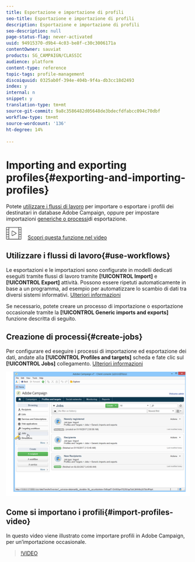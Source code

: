```yaml
---
title: Esportazione e importazione di profili
seo-title: Esportazione e importazione di profili
description: Esportazione e importazione di profili
seo-description: null
page-status-flag: never-activated
uuid: 94915370-d9b4-4c03-be8f-c30c3006171a
contentOwner: sauviat
products: SG_CAMPAIGN/CLASSIC
audience: platform
content-type: reference
topic-tags: profile-management
discoiquuid: 0325ab0f-394e-404b-9f4a-db3cc18d2493
index: y
internal: n
snippet: y
translation-type: tm+mt
source-git-commit: 9a8c3586482d05648de3bdecfdfabcc094c70dbf
workflow-type: tm+mt
source-wordcount: '136'
ht-degree: 14%

---
```



# Importing and exporting profiles{#exporting-and-importing-profiles}

Potete [utilizzare i flussi di lavoro](#use-workflows) per importare o esportare i profili dei destinatari in  database Adobe Campaign, oppure per impostare importazioni [generiche o processi](#create-jobs)di esportazione.

![](assets/do-not-localize/how-to-video.png) [Scopri questa funzione nel video](#import-profiles-video)

## Utilizzare i flussi di lavoro{#use-workflows}

Le esportazioni e le importazioni sono configurate in modelli dedicati eseguiti tramite flussi di lavoro tramite **[!UICONTROL Import]** e **[!UICONTROL Export]** attività. Possono essere ripetuti automaticamente in base a un programma, ad esempio per automatizzare lo scambio di dati tra diversi sistemi informativi. [Ulteriori informazioni](../../workflow/using/importing-data.md#best-practices-when-importing-data)

Se necessario, potete creare un processo di importazione o esportazione occasionale tramite la **[!UICONTROL Generic imports and exports]** funzione descritta di seguito.

## Creazione di processi{#create-jobs}

Per configurare ed eseguire i processi di importazione ed esportazione dei dati, andate alla **[!UICONTROL Profiles and targets]** scheda e fate clic sul **[!UICONTROL Jobs]** collegamento. [Ulteriori informazioni](../../platform/using/generic-imports-and-exports.md)

![](assets/s_ncs_user_interface_import_link.png)


## Come si importano i profili{#import-profiles-video}

In questo video viene illustrato come importare profili in  Adobe Campaign, per un’importazione occasionale.

>[!VIDEO](https://video.tv.adobe.com/v/25608?quality=12)
